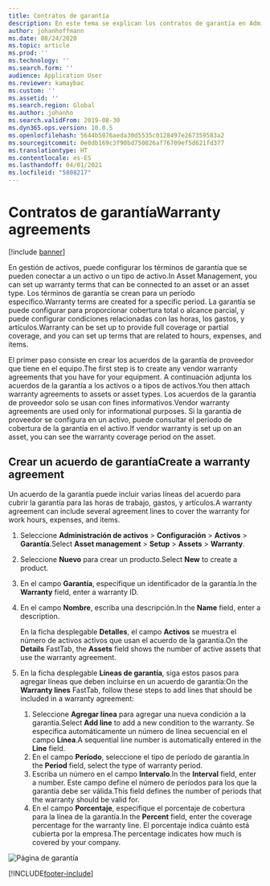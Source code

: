 ```yaml
---
title: Contratos de garantía
description: En este tema se explican los contratos de garantía en Administración de activos.
author: johanhoffmann
ms.date: 08/24/2020
ms.topic: article
ms.prod: ''
ms.technology: ''
ms.search.form: ''
audience: Application User
ms.reviewer: kamaybac
ms.custom: ''
ms.assetid: ''
ms.search.region: Global
ms.author: johanho
ms.search.validFrom: 2019-08-30
ms.dyn365.ops.version: 10.0.5
ms.openlocfilehash: 5644b5076aeda30d5535c0128497e267359583a2
ms.sourcegitcommit: 0e8db169c3f90bd750826af76709ef5d621fd377
ms.translationtype: HT
ms.contentlocale: es-ES
ms.lasthandoff: 04/01/2021
ms.locfileid: "5808217"
---
```

# <a name="warranty-agreements"></a><span data-ttu-id="b5997-103">Contratos de garantía</span><span class="sxs-lookup"><span data-stu-id="b5997-103">Warranty agreements</span></span>

[!include [banner](../../includes/banner.md)]

 


<span data-ttu-id="b5997-104">En gestión de activos, puede configurar los términos de garantía que se pueden conectar a un activo o un tipo de activo.</span><span class="sxs-lookup"><span data-stu-id="b5997-104">In Asset Management, you can set up warranty terms that can be connected to an asset or an asset type.</span></span> <span data-ttu-id="b5997-105">Los términos de garantía se crean para un período específico.</span><span class="sxs-lookup"><span data-stu-id="b5997-105">Warranty terms are created for a specific period.</span></span> <span data-ttu-id="b5997-106">La garantía se puede configurar para proporcionar cobertura total o alcance parcial, y puede configurar condiciones relacionadas con las horas, los gastos, y artículos.</span><span class="sxs-lookup"><span data-stu-id="b5997-106">Warranty can be set up to provide full coverage or partial coverage, and you can set up terms that are related to hours, expenses, and items.</span></span>

<span data-ttu-id="b5997-107">El primer paso consiste en crear los acuerdos de la garantía de proveedor que tiene en el equipo.</span><span class="sxs-lookup"><span data-stu-id="b5997-107">The first step is to create any vendor warranty agreements that you have for your equipment.</span></span> <span data-ttu-id="b5997-108">A continuación adjunta los acuerdos de la garantía a los activos o a tipos de activos.</span><span class="sxs-lookup"><span data-stu-id="b5997-108">You then attach warranty agreements to assets or asset types.</span></span> <span data-ttu-id="b5997-109">Los acuerdos de la garantía de proveedor solo se usan con fines informativos.</span><span class="sxs-lookup"><span data-stu-id="b5997-109">Vendor warranty agreements are used only for informational purposes.</span></span> <span data-ttu-id="b5997-110">Si la garantía de proveedor se configura en un activo, puede consultar el período de cobertura de la garantía en el activo.</span><span class="sxs-lookup"><span data-stu-id="b5997-110">If vendor warranty is set up on an asset, you can see the warranty coverage period on the asset.</span></span>

## <a name="create-a-warranty-agreement"></a><span data-ttu-id="b5997-111">Crear un acuerdo de garantía</span><span class="sxs-lookup"><span data-stu-id="b5997-111">Create a warranty agreement</span></span>

<span data-ttu-id="b5997-112">Un acuerdo de la garantía puede incluir varias líneas del acuerdo para cubrir la garantía para las horas de trabajo, gastos, y artículos.</span><span class="sxs-lookup"><span data-stu-id="b5997-112">A warranty agreement can include several agreement lines to cover the warranty for work hours, expenses, and items.</span></span>

1. <span data-ttu-id="b5997-113">Seleccione **Administración de activos** \> **Configuración** \> **Activos** \> **Garantía**.</span><span class="sxs-lookup"><span data-stu-id="b5997-113">Select **Asset management** \> **Setup** \> **Assets** \> **Warranty**.</span></span>
2. <span data-ttu-id="b5997-114">Seleccione **Nuevo** para crear un producto.</span><span class="sxs-lookup"><span data-stu-id="b5997-114">Select **New** to create a product.</span></span>
3. <span data-ttu-id="b5997-115">En el campo **Garantía**, especifique un identificador de la garantía.</span><span class="sxs-lookup"><span data-stu-id="b5997-115">In the **Warranty** field, enter a warranty ID.</span></span> 
4. <span data-ttu-id="b5997-116">En el campo **Nombre**, escriba una descripción.</span><span class="sxs-lookup"><span data-stu-id="b5997-116">In the **Name** field, enter a description.</span></span>

    <span data-ttu-id="b5997-117">En la ficha desplegable **Detalles**, el campo **Activos** se muestra el número de activos activos que usan el acuerdo de la garantía.</span><span class="sxs-lookup"><span data-stu-id="b5997-117">On the **Details** FastTab, the **Assets** field shows the number of active assets that use the warranty agreement.</span></span>

5. <span data-ttu-id="b5997-118">En la ficha desplegable **Líneas de garantía**, siga estos pasos para agregar líneas que deben incluirse en un acuerdo de garantía:</span><span class="sxs-lookup"><span data-stu-id="b5997-118">On the **Warranty lines** FastTab, follow these steps to add lines that should be included in a warranty agreement:</span></span>

    1. <span data-ttu-id="b5997-119">Seleccione **Agregar línea** para agregar una nueva condición a la garantía.</span><span class="sxs-lookup"><span data-stu-id="b5997-119">Select **Add line** to add a new condition to the warranty.</span></span> <span data-ttu-id="b5997-120">Se especifica automáticamente un número de línea secuencial en el campo **Línea**.</span><span class="sxs-lookup"><span data-stu-id="b5997-120">A sequential line number is automatically entered in the **Line** field.</span></span>
    2. <span data-ttu-id="b5997-121">En el campo **Período**, seleccione el tipo de período de garantía.</span><span class="sxs-lookup"><span data-stu-id="b5997-121">In the **Period** field, select the type of warranty period.</span></span>
    3. <span data-ttu-id="b5997-122">Escriba un número en el campo **Intervalo**.</span><span class="sxs-lookup"><span data-stu-id="b5997-122">In the **Interval** field, enter a number.</span></span> <span data-ttu-id="b5997-123">Este campo define el número de períodos para los que la garantía debe ser válida.</span><span class="sxs-lookup"><span data-stu-id="b5997-123">This field defines the number of periods that the warranty should be valid for.</span></span>
    4. <span data-ttu-id="b5997-124">En el campo **Porcentaje**, especifique el porcentaje de cobertura para la línea de la garantía.</span><span class="sxs-lookup"><span data-stu-id="b5997-124">In the **Percent** field, enter the coverage percentage for the warranty line.</span></span> <span data-ttu-id="b5997-125">El porcentaje indica cuánto está cubierta por la empresa.</span><span class="sxs-lookup"><span data-stu-id="b5997-125">The percentage indicates how much is covered by your company.</span></span>

![Página de garantía](media/01-warranty.png)


[!INCLUDE[footer-include](../../../includes/footer-banner.md)]